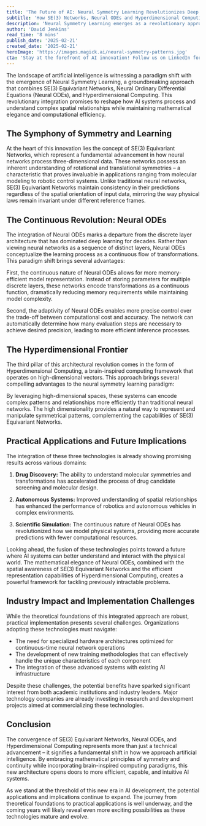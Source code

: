 ```yaml
---
title: 'The Future of AI: Neural Symmetry Learning Revolutionizes Deep Learning Architecture'
subtitle: 'How SE(3) Networks, Neural ODEs and Hyperdimensional Computing are Reshaping AI'
description: 'Neural Symmetry Learning emerges as a revolutionary approach in AI, combining SE(3) Equivariant Networks, Neural ODEs, and Hyperdimensional Computing. This integration promises to transform how AI systems process spatial relationships while maintaining computational efficiency. The convergence of these technologies represents a fundamental shift in artificial intelligence, opening new possibilities in drug discovery, autonomous systems, and scientific simulation.'
author: 'David Jenkins'
read_time: '8 mins'
publish_date: '2025-02-21'
created_date: '2025-02-21'
heroImage: 'https://images.magick.ai/neural-symmetry-patterns.jpg'
cta: 'Stay at the forefront of AI innovation! Follow us on LinkedIn for regular updates on groundbreaking developments in Neural Symmetry Learning and other cutting-edge AI technologies.'
---
```


The landscape of artificial intelligence is witnessing a paradigm shift with the emergence of Neural Symmetry Learning, a groundbreaking approach that combines SE(3) Equivariant Networks, Neural Ordinary Differential Equations (Neural ODEs), and Hyperdimensional Computing. This revolutionary integration promises to reshape how AI systems process and understand complex spatial relationships while maintaining mathematical elegance and computational efficiency.

## The Symphony of Symmetry and Learning

At the heart of this innovation lies the concept of SE(3) Equivariant Networks, which represent a fundamental advancement in how neural networks process three-dimensional data. These networks possess an inherent understanding of rotational and translational symmetries – a characteristic that proves invaluable in applications ranging from molecular modeling to robotic control systems. Unlike traditional neural networks, SE(3) Equivariant Networks maintain consistency in their predictions regardless of the spatial orientation of input data, mirroring the way physical laws remain invariant under different reference frames.

## The Continuous Revolution: Neural ODEs

The integration of Neural ODEs marks a departure from the discrete layer architecture that has dominated deep learning for decades. Rather than viewing neural networks as a sequence of distinct layers, Neural ODEs conceptualize the learning process as a continuous flow of transformations. This paradigm shift brings several advantages:

First, the continuous nature of Neural ODEs allows for more memory-efficient model representation. Instead of storing parameters for multiple discrete layers, these networks encode transformations as a continuous function, dramatically reducing memory requirements while maintaining model complexity.

Second, the adaptivity of Neural ODEs enables more precise control over the trade-off between computational cost and accuracy. The network can automatically determine how many evaluation steps are necessary to achieve desired precision, leading to more efficient inference processes.

## The Hyperdimensional Frontier

The third pillar of this architectural revolution comes in the form of Hyperdimensional Computing, a brain-inspired computing framework that operates on high-dimensional vectors. This approach brings several compelling advantages to the neural symmetry learning paradigm:

By leveraging high-dimensional spaces, these systems can encode complex patterns and relationships more efficiently than traditional neural networks. The high dimensionality provides a natural way to represent and manipulate symmetrical patterns, complementing the capabilities of SE(3) Equivariant Networks.

## Practical Applications and Future Implications

The integration of these three technologies is already showing promising results across various domains:

1. **Drug Discovery:** The ability to understand molecular symmetries and transformations has accelerated the process of drug candidate screening and molecular design.

2. **Autonomous Systems:** Improved understanding of spatial relationships has enhanced the performance of robotics and autonomous vehicles in complex environments.

3. **Scientific Simulation:** The continuous nature of Neural ODEs has revolutionized how we model physical systems, providing more accurate predictions with fewer computational resources.

Looking ahead, the fusion of these technologies points toward a future where AI systems can better understand and interact with the physical world. The mathematical elegance of Neural ODEs, combined with the spatial awareness of SE(3) Equivariant Networks and the efficient representation capabilities of Hyperdimensional Computing, creates a powerful framework for tackling previously intractable problems.

## Industry Impact and Implementation Challenges

While the theoretical foundations of this integrated approach are robust, practical implementation presents several challenges. Organizations adopting these technologies must navigate:

- The need for specialized hardware architectures optimized for continuous-time neural network operations
- The development of new training methodologies that can effectively handle the unique characteristics of each component
- The integration of these advanced systems with existing AI infrastructure

Despite these challenges, the potential benefits have sparked significant interest from both academic institutions and industry leaders. Major technology companies are already investing in research and development projects aimed at commercializing these technologies.

## Conclusion

The convergence of SE(3) Equivariant Networks, Neural ODEs, and Hyperdimensional Computing represents more than just a technical advancement – it signifies a fundamental shift in how we approach artificial intelligence. By embracing mathematical principles of symmetry and continuity while incorporating brain-inspired computing paradigms, this new architecture opens doors to more efficient, capable, and intuitive AI systems.

As we stand at the threshold of this new era in AI development, the potential applications and implications continue to expand. The journey from theoretical foundations to practical applications is well underway, and the coming years will likely reveal even more exciting possibilities as these technologies mature and evolve.